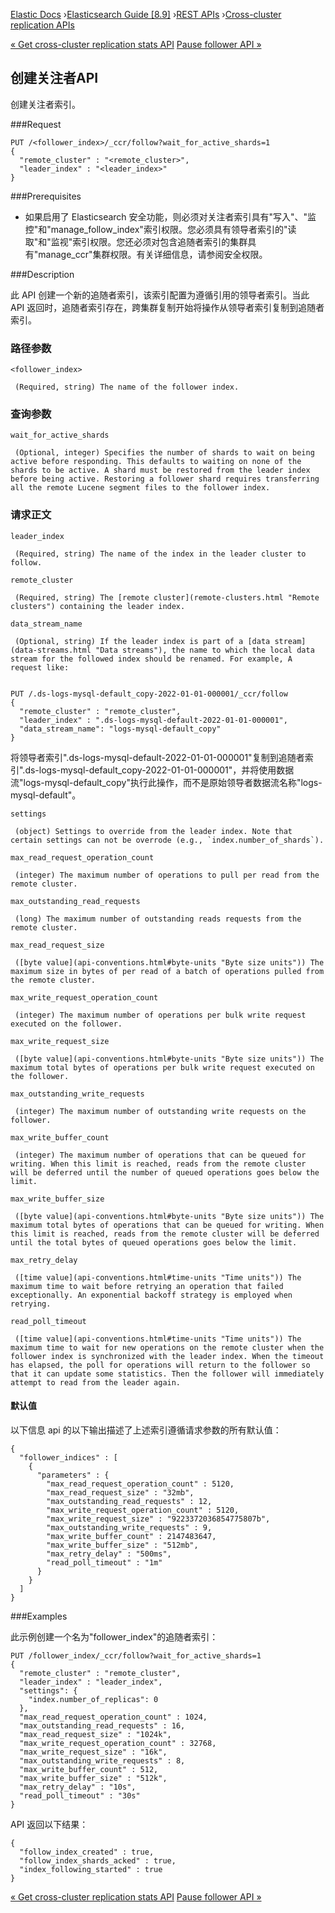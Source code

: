 

[Elastic Docs](/guide/) ›[Elasticsearch Guide [8.9]](index.md) ›[REST
APIs](rest-apis.md) ›[Cross-cluster replication APIs](ccr-apis.md)

[« Get cross-cluster replication stats API](ccr-get-stats.md) [Pause
follower API »](ccr-post-pause-follow.md)

## 创建关注者API

创建关注者索引。

###Request

    
    
    PUT /<follower_index>/_ccr/follow?wait_for_active_shards=1
    {
      "remote_cluster" : "<remote_cluster>",
      "leader_index" : "<leader_index>"
    }

###Prerequisites

* 如果启用了 Elasticsearch 安全功能，则必须对关注者索引具有"写入"、"监控"和"manage_follow_index"索引权限。您必须具有领导者索引的"读取"和"监视"索引权限。您还必须对包含追随者索引的集群具有"manage_ccr"集群权限。有关详细信息，请参阅安全权限。

###Description

此 API 创建一个新的追随者索引，该索引配置为遵循引用的领导者索引。当此 API 返回时，追随者索引存在，跨集群复制开始将操作从领导者索引复制到追随者索引。

### 路径参数

`<follower_index>`

     (Required, string) The name of the follower index. 

### 查询参数

`wait_for_active_shards`

     (Optional, integer) Specifies the number of shards to wait on being active before responding. This defaults to waiting on none of the shards to be active. A shard must be restored from the leader index before being active. Restoring a follower shard requires transferring all the remote Lucene segment files to the follower index. 

### 请求正文

`leader_index`

     (Required, string) The name of the index in the leader cluster to follow. 
`remote_cluster`

     (Required, string) The [remote cluster](remote-clusters.html "Remote clusters") containing the leader index. 
`data_stream_name`

     (Optional, string) If the leader index is part of a [data stream](data-streams.html "Data streams"), the name to which the local data stream for the followed index should be renamed. For example, A request like: 
    
    
    PUT /.ds-logs-mysql-default_copy-2022-01-01-000001/_ccr/follow
    {
      "remote_cluster" : "remote_cluster",
      "leader_index" : ".ds-logs-mysql-default-2022-01-01-000001",
      "data_stream_name": "logs-mysql-default_copy"
    }

将领导者索引".ds-logs-mysql-default-2022-01-01-000001"复制到追随者索引".ds-logs-mysql-default_copy-2022-01-01-000001"，并将使用数据流"logs-mysql-default_copy"执行此操作，而不是原始领导者数据流名称"logs-mysql-default"。

`settings`

     (object) Settings to override from the leader index. Note that certain settings can not be overrode (e.g., `index.number_of_shards`). 

`max_read_request_operation_count`

     (integer) The maximum number of operations to pull per read from the remote cluster. 
`max_outstanding_read_requests`

     (long) The maximum number of outstanding reads requests from the remote cluster. 
`max_read_request_size`

     ([byte value](api-conventions.html#byte-units "Byte size units")) The maximum size in bytes of per read of a batch of operations pulled from the remote cluster. 
`max_write_request_operation_count`

     (integer) The maximum number of operations per bulk write request executed on the follower. 
`max_write_request_size`

     ([byte value](api-conventions.html#byte-units "Byte size units")) The maximum total bytes of operations per bulk write request executed on the follower. 
`max_outstanding_write_requests`

     (integer) The maximum number of outstanding write requests on the follower. 
`max_write_buffer_count`

     (integer) The maximum number of operations that can be queued for writing. When this limit is reached, reads from the remote cluster will be deferred until the number of queued operations goes below the limit. 
`max_write_buffer_size`

     ([byte value](api-conventions.html#byte-units "Byte size units")) The maximum total bytes of operations that can be queued for writing. When this limit is reached, reads from the remote cluster will be deferred until the total bytes of queued operations goes below the limit. 
`max_retry_delay`

     ([time value](api-conventions.html#time-units "Time units")) The maximum time to wait before retrying an operation that failed exceptionally. An exponential backoff strategy is employed when retrying. 
`read_poll_timeout`

     ([time value](api-conventions.html#time-units "Time units")) The maximum time to wait for new operations on the remote cluster when the follower index is synchronized with the leader index. When the timeout has elapsed, the poll for operations will return to the follower so that it can update some statistics. Then the follower will immediately attempt to read from the leader again. 

#### 默认值

以下信息 api 的以下输出描述了上述索引遵循请求参数的所有默认值：

    
    
    {
      "follower_indices" : [
        {
          "parameters" : {
            "max_read_request_operation_count" : 5120,
            "max_read_request_size" : "32mb",
            "max_outstanding_read_requests" : 12,
            "max_write_request_operation_count" : 5120,
            "max_write_request_size" : "9223372036854775807b",
            "max_outstanding_write_requests" : 9,
            "max_write_buffer_count" : 2147483647,
            "max_write_buffer_size" : "512mb",
            "max_retry_delay" : "500ms",
            "read_poll_timeout" : "1m"
          }
        }
      ]
    }

###Examples

此示例创建一个名为"follower_index"的追随者索引：

    
    
    PUT /follower_index/_ccr/follow?wait_for_active_shards=1
    {
      "remote_cluster" : "remote_cluster",
      "leader_index" : "leader_index",
      "settings": {
        "index.number_of_replicas": 0
      },
      "max_read_request_operation_count" : 1024,
      "max_outstanding_read_requests" : 16,
      "max_read_request_size" : "1024k",
      "max_write_request_operation_count" : 32768,
      "max_write_request_size" : "16k",
      "max_outstanding_write_requests" : 8,
      "max_write_buffer_count" : 512,
      "max_write_buffer_size" : "512k",
      "max_retry_delay" : "10s",
      "read_poll_timeout" : "30s"
    }

API 返回以下结果：

    
    
    {
      "follow_index_created" : true,
      "follow_index_shards_acked" : true,
      "index_following_started" : true
    }

[« Get cross-cluster replication stats API](ccr-get-stats.md) [Pause
follower API »](ccr-post-pause-follow.md)
